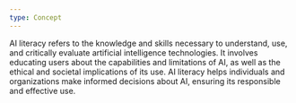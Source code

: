 ```yaml
---
type: Concept
---
```


AI literacy refers to the knowledge and skills necessary to understand, use, and critically evaluate artificial intelligence technologies. It involves educating users about the capabilities and limitations of AI, as well as the ethical and societal implications of its use. AI literacy helps individuals and organizations make informed decisions about AI, ensuring its responsible and effective use.